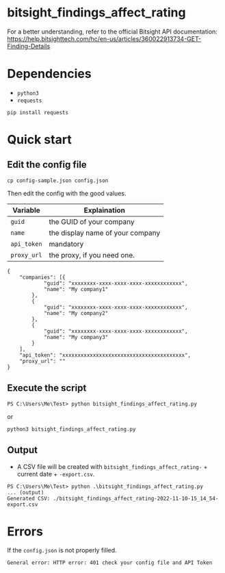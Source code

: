 # bitsight_findings_affect_rating

For a better understanding, refer to the official Bitsight API documentation: https://help.bitsighttech.com/hc/en-us/articles/360022913734-GET-Finding-Details

# Dependencies

- `python3`
- `requests`

```
pip install requests
```

# Quick start

## Edit the config file
```
cp config-sample.json config.json
```

Then edit the config with the good values.

| Variable | Explaination |
|----------|--------------|
|`guid`| the GUID of your company|
|`name`| the display name of your company|
|`api_token`| mandatory|
|`proxy_url`| the proxy, if you need one.|

```
{
    "companies": [{
            "guid": "xxxxxxxx-xxxx-xxxx-xxxx-xxxxxxxxxxxx",
            "name": "My company1"
        },
        {
            "guid": "xxxxxxxx-xxxx-xxxx-xxxx-xxxxxxxxxxxx",
            "name": "My company2"
        },
        {
            "guid": "xxxxxxxx-xxxx-xxxx-xxxx-xxxxxxxxxxxx",
            "name": "My company3"
        }
    ],
    "api_token": "xxxxxxxxxxxxxxxxxxxxxxxxxxxxxxxxxxxxxxxx",
    "proxy_url": ""
}
```

## Execute the script

```
PS C:\Users\Me\Test> python bitsight_findings_affect_rating.py
```

or

```
python3 bitsight_findings_affect_rating.py
```

## Output

- A CSV file will be created with `bitsight_findings_affect_rating-` + current date + `-export.csv`.

```
PS C:\Users\Me\Test> python .\bitsight_findings_affect_rating.py
... (output)
Generated CSV: ./bitsight_findings_affect_rating-2022-11-10-15_14_54-export.csv
```

# Errors

If the `config.json` is not properly filled.
```
General error: HTTP error: 401 check your config file and API Token
```